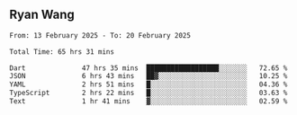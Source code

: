 ## Ryan Wang

<!--START_SECTION:waka-->

```txt
From: 13 February 2025 - To: 20 February 2025

Total Time: 65 hrs 31 mins

Dart              47 hrs 35 mins  ██████████████████░░░░░░░   72.65 %
JSON              6 hrs 43 mins   ██▓░░░░░░░░░░░░░░░░░░░░░░   10.25 %
YAML              2 hrs 51 mins   █░░░░░░░░░░░░░░░░░░░░░░░░   04.36 %
TypeScript        2 hrs 22 mins   █░░░░░░░░░░░░░░░░░░░░░░░░   03.63 %
Text              1 hr 41 mins    ▓░░░░░░░░░░░░░░░░░░░░░░░░   02.59 %
```

<!--END_SECTION:waka-->
